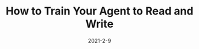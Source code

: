 ---
title: "How to Train Your Agent to Read and Write "
collection: conferences
permalink: /publication/How
date: 2021-2-9
year: "2021"
venue: "AAAI"
city: 
state: ""
thumbnail: "How.png"
teaser :
authors: "Li Liu, Mengge He, Guanghui Xu, Mingkui Tan, Qi Wu "
bibtex: 
uri: How.pdf
arxiv: 
project: 
source:
poster: 
data:
---